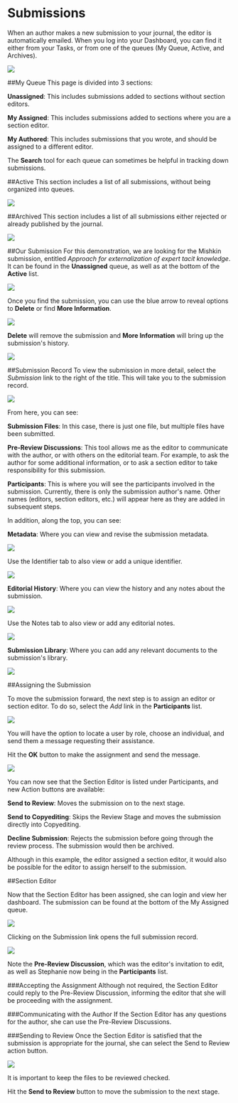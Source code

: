 # Submissions

When an author makes a new submission to your journal, the editor is automatically emailed. When you log into your Dashboard, you can find it either from your Tasks, or from one of the queues (My Queue, Active, and Archives).

![](learning-ojs-3-ed-submissions.png)

##My Queue
This page is divided into 3 sections:

**Unassigned**: This includes submissions added to sections without section editors.

**My Assigned**: This includes submissions added to sections where you are a section editor.

**My Authored**: This includes submissions that you wrote, and should be assigned to a different editor.

The **Search** tool for each queue can sometimes be helpful in tracking down submissions.

##Active
This section includes a list of all submissions, without being organized into queues.

![](learning-ojs-3-ed-submissions-active.png)

##Archived
This section includes a list of all submissions either rejected or already published by the journal.

![](learning-ojs-3-ed-submissions-achived.png)

##Our Submission
For this demonstration, we are looking for the Mishkin submission, entitled *Approach for externalization of expert tacit knowledge*. It can be found in the **Unassigned** queue, as well as at the bottom of the **Active** list.

![](learning-ojs-3-ed-submissions-unassigned.png)

Once you find the submission, you can use the blue arrow to reveal options to **Delete** or find **More Information**.

![](learning-ojs-3-ed-submissions-more-info.png)

**Delete** will remove the submission and **More Information** will bring up the submission's history.

![](learning-ojs-3-ed-submissions-history.png)

##Submission Record
To view the submission in more detail, select the *Submission* link to the right of the title. This will take you to the submission record.

![](learning-ojs-3-ed-submissions-record.png)

From here, you can see:

**Submission Files**: In this case, there is just one file, but multiple files have been submitted.

**Pre-Review Discussions**: This tool allows me as the editor to communicate with the author, or with others on the editorial team. For example, to ask the author for some additional information, or to ask a section editor to take responsibility for this submission.

**Participants**: This is where you will see the participants involved in the submission. Currently, there is only the submission author's name. Other names (editors, section editors, etc.) will appear here as they are added in subsequent steps.

In addition, along the top, you can see:

**Metadata**: Where you can view and revise the submission metadata.

![](learning-ojs-3-ed-submissions-metadata.png)

Use the Identifier tab to also view or add a unique identifier.

![](learning-ojs-3-ed-submissions-identifiers.png)

**Editorial History**: Where you can view the history and any notes about the submission.

![](learning-ojs-3-ed-submissions-ed-history.png)

Use the Notes tab to also view or add any editorial notes.

![](learning-ojs-3-ed-submissions-notes.png)

**Submission Library**: Where you can add any relevant documents to the submission's library.

![](learning-ojs-3-ed-submissions-sub-library.png)


##Assigning the Submission

To move the submission forward, the next step is to assign an editor or section editor. To do so, select the *Add* link in the **Participants** list.

![](learning-ojs-3-ed-submissions-add-participant.png)

You will have the option to locate a user by role, choose an individual, and send them a message requesting their assistance.

Hit the **OK** button to make the assignment and send the message.

![](learning-ojs-3-ed-submissions-se-added.png)

You can now see that the Section Editor is listed under Participants, and new Action buttons are available:

**Send to Review**: Moves the submission on to the next stage.

**Send to Copyediting**: Skips the Review Stage and moves the submission directly into Copyediting.

**Decline Submission**: Rejects the submission before going through the review process. The submission would then be archived.

Although in this example, the editor assigned a section editor, it would also be possible for the editor to assign herself to the submission.

##Section Editor

Now that the Section Editor has been assigned, she can login and view her dashboard. The submission can be found at the bottom of the My Assigned queue.

![](learning-ojs-3-ed-submissions-se-queue.png)

Clicking on the Submission link opens the full submission record.

![](learning-ojs-3-ed-submissions-se-record.png)

Note the **Pre-Review Discussion**, which was the editor's invitation to edit, as well as Stephanie now being in the **Participants** list.

###Accepting the Assignment
Although not required, the Section Editor could reply to the Pre-Review Discussion, informing the editor that she will be proceeding with the assignment.

###Communicating with the Author
If the Section Editor has any questions for the author, she can use the Pre-Review Discussions.

###Sending to Review
Once the Section Editor is satisfied that the submission is appropriate for the journal, she can select the Send to Review action button.

![](learning-ojs-3-ed-submissions-send-to-review.png)

It is important to keep the files to be reviewed checked.

Hit the **Send to Review** button to move the submission to the next stage.

